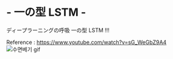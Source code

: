 # -  一の型  LSTM  -
ディープラーニングの呼吸  一の型  LSTM !!! 


Reference : https://www.youtube.com/watch?v=sG_WeGbZ9A4
![수면베기 gif](https://user-images.githubusercontent.com/67274959/114187245-bbc54d00-9982-11eb-8a4e-752e10cc1296.gif)
